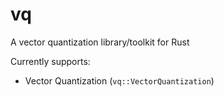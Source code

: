 # vq
A vector quantization library/toolkit for Rust

Currently supports:
- Vector Quantization (```vq::VectorQuantization```)
